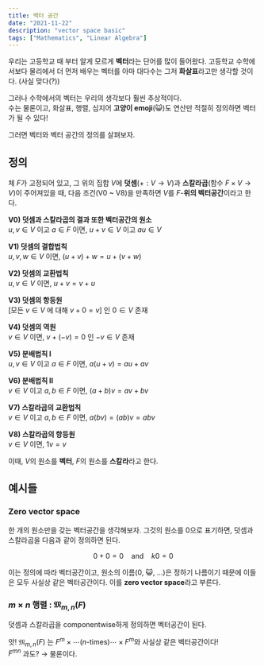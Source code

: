 ```yaml
---
title: 벡터 공간
date: "2021-11-22"
description: "vector space basic"
tags: ["Mathematics", "Linear Algebra"]
---
```


우리는 고등학교 때 부터 알게 모르게 **벡터**라는 단어를 많이 들어왔다. 
고등학교 수학에서보다 물리에서 더 먼저 배우는 벡터를 아마 대다수는
그저 **화살표**라고만 생각할 것이다. (사실 맞다(?)) 

그러나 수학에서의 벡터는 우리의 생각보다 훨씬 추상적이다. \
수는 물론이고, 화살표, 행렬, 심지어 **고양이 emoji**(😺)도 연산만 적절히 
정의하면 벡터가 될 수 있다!

그러면 벡터와 벡터 공간의 정의를 살펴보자.

## 정의

체 $F$가 고정되어 있고, 그 위의 집합 $V$에 **덧셈**($+ : V \to V$)과 
**스칼라곱**(함수 $F \times V \to V$)이 주어져있을 때, 
다음 조건(V0 ~ V8)을 만족하면 $V$를 $F$-**위의 벡터공간**이라고 한다.

**V0) 덧셈과 스칼라곱의 결과 또한 벡터공간의 원소** \
$u,v \in V$ 이고 $a \in F$ 이면, $u + v \in V$ 이고 $au \in V$

**V1) 덧셈의 결합법칙** \
$u, v, w \in V$ 이면, $(u+v) + w = u + (v+w)$

**V2) 덧셈의 교환법칙** \
$u,v \in V$ 이면, $u + v = v + u$

**V3) 덧셈의 항등원** \
[모든 $v \in V$ 에 대해 $v + 0 = v$] 인 $0 \in V$ 존재

**V4) 덧셈의 역원** \
$v \in V$ 이면, $v + (-v) = 0$ 인 $-v \in V$ 존재

**V5) 분배법칙 I** \
$u,v \in V$ 이고 $a \in F$ 이면, $a(u+v) = au + av$

**V6) 분배법칙 II** \
$v \in V$ 이고 $a,b \in F$ 이면, $(a+b) v = av + bv$

**V7) 스칼라곱의 교환법칙** \
$v \in V$ 이고 $a,b \in F$ 이면, $a(bv) = (ab)v = abv$

**V8) 스칼라곱의 항등원** \
$v \in V$  이면, $1 v = v$

이때, $V$의 원소를 **벡터**, $F$의 원소를 **스칼라**라고 한다.

## 예시들

### Zero vector space

한 개의 원소만을 갖는 벡터공간을 생각해보자. 그것의 원소를 $0$으로 표기하면, 덧셈과 스칼라곱을 다음과 같이 정의하면 된다.

$$
0 + 0 = 0~~~\textrm{ and } ~~~ k0 = 0 
$$

이는 정의에 따라 벡터공간이고, 원소의 이름($0$, 😺, ...)은 정하기 나름이기 때문에 이들은 모두 사실상 같은 벡터공간이다. 이를 **zero vector space**라고 부른다.

### $m \times n$ 행렬 : $\mathfrak{M}_{m,n}(F)$

덧셈과 스칼라곱을 componentwise하게 정의하면 벡터공간이 된다.


앗! $\mathfrak{M}_{m,n}(F)$ 는 $F^m \times \cdots (n \textrm{-times})\cdots \times F^m$와 사실상 같은 벡터공간이다!
\
$F^{mn}$ 과도? → 물론이다.
